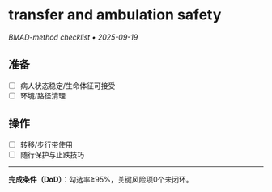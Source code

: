# transfer and ambulation safety

_BMAD-method checklist • 2025-09-19_

## 准备

- [ ] 病人状态稳定/生命体征可接受
- [ ] 环境/路径清理

## 操作

- [ ] 转移/步行带使用
- [ ] 随行保护与止跌技巧

---

**完成条件（DoD）**：勾选率≥95%，关键风险项0个未闭环。
